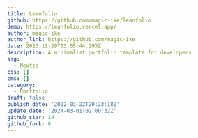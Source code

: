 ```yaml
---
title: Leanfolio
github: https://github.com/magic-ike/leanfolio
demo: https://leanfolio.vercel.app/
author: magic-ike
author_link: https://github.com/magic-ike
date: 2023-11-29T03:55:44.295Z
description: A minimalist portfolio template for developers
ssg:
  - Nextjs
css: []
cms: []
category:
  - Portfolio
draft: false
publish_date: '2022-03-22T20:23:18Z'
update_date: '2024-03-01T02:00:32Z'
github_star: 14
github_fork: 8
---
```

